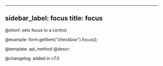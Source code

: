 
---
sidebar_label: focus
title: focus
---          

@short: sets focus to a control





@example:
form.getItem("checkbox").focus();


@template: api_method
@descr:


@changelog: added in v7.0